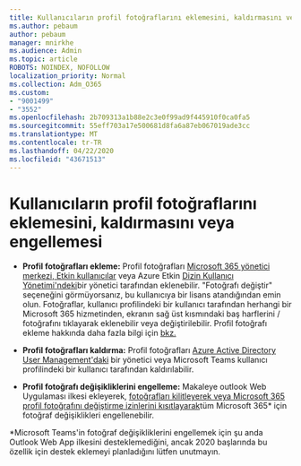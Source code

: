 ```yaml
---
title: Kullanıcıların profil fotoğraflarını eklemesini, kaldırmasını veya engellemesi
ms.author: pebaum
author: pebaum
manager: mnirkhe
ms.audience: Admin
ms.topic: article
ROBOTS: NOINDEX, NOFOLLOW
localization_priority: Normal
ms.collection: Adm_O365
ms.custom:
- "9001499"
- "3552"
ms.openlocfilehash: 2b709313a1b88e2c3e0f99ad9f445910f0ca0fa5
ms.sourcegitcommit: 55eff703a17e500681d8fa6a87eb067019ade3cc
ms.translationtype: MT
ms.contentlocale: tr-TR
ms.lasthandoff: 04/22/2020
ms.locfileid: "43671513"
---
```

# <a name="add-remove-or-prevent-users-from-changing-profile-photos"></a>Kullanıcıların profil fotoğraflarını eklemesini, kaldırmasını veya engellemesi

- **Profil fotoğrafları ekleme:** Profil fotoğrafları [Microsoft 365 yönetici merkezi, Etkin kullanıcılar](https://admin.microsoft.com/Adminportal/Home?source=applauncher#/users) veya Azure Etkin [Dizin Kullanıcı Yönetimi'ndeki](https://portal.azure.com/#blade/Microsoft_AAD_IAM/UsersManagementMenuBlade/AllUsers)bir yönetici tarafından eklenebilir.  "Fotoğrafı değiştir" seçeneğini görmüyorsanız, bu kullanıcıya bir lisans atandığından emin olun. Fotoğraflar, kullanıcı profilindeki bir kullanıcı tarafından herhangi bir Microsoft 365 hizmetinden, ekranın sağ üst kısmındaki baş harflerini / fotoğrafını tıklayarak eklenebilir veya değiştirilebilir. Profil fotoğrafı ekleme hakkında daha fazla bilgi için [bkz.](https://support.office.com/article/add-your-profile-photo-to-office-365-2eaf93fd-b3f1-43b9-9cdc-bdcd548435b7)

- **Profil fotoğrafları kaldırma:** Profil fotoğrafları [Azure Active Directory User Management'daki](https://portal.azure.com/#blade/Microsoft_AAD_IAM/UsersManagementMenuBlade/AllUsers) bir yönetici veya Microsoft Teams kullanıcı profilindeki bir kullanıcı tarafından kaldırılabilir.

- **Profil fotoğrafı değişikliklerini engelleme:** Makaleye outlook Web Uygulaması ilkesi ekleyerek, [fotoğrafları kilitleyerek veya Microsoft 365 profil fotoğrafını değiştirme izinlerini kısıtlayarak](https://answers.microsoft.com/en-us/msoffice/forum/msoffice_o365admin-mso_manage/locking-photos-or-restricting-permissions-to/1d19ae4f-de5d-4c3d-a0ad-4b8b8ac32e3d)tüm Microsoft 365* için fotoğraf değişiklikleri engellenebilir.

*Microsoft Teams'in fotoğraf değişikliklerini engellemek için şu anda Outlook Web App ilkesini desteklemediğini, ancak 2020 başlarında bu özellik için destek eklemeyi planladığını lütfen unutmayın.
